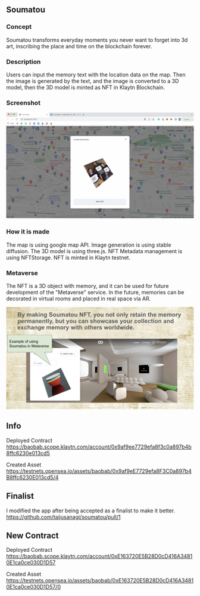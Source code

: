 ## Soumatou

### Concept

Soumatou transforms everyday moments you never want to forget into 3d art, inscribing the place and time on the blockchain forever.

### Description

Users can input the memory text with the location data on the map. Then the image is generated by the text, and the image is converted to a 3D model, then the 3D model is minted as NFT in Klaytn Blockchain.

### Screenshot

![image](./docs/screenshot.png)

### How it is made

The map is using google map API. Image generation is using stable diffusion. The 3D model is using three.js. NFT Metadata management is using NFTStorage. NFT is minted in Klaytn testnet.

### Metaverse

The NFT is a 3D object with memory, and it can be used for future development of the "Metaverse" service. In the future, memories can be decorated in virtual rooms and placed in real space via AR.

![image](./docs/metaverse.png)

## Info

Deployed Contract
https://baobab.scope.klaytn.com/account/0x9af9ee7729efa8f3c0a897b4b8ffc6230e013cd5

Created Asset
https://testnets.opensea.io/assets/baobab/0x9af9eE7729efa8F3C0a897b4B8ffc6230E013cd5/4

## Finalist

I modified the app after being accepted as a finalist to make it better.
https://github.com/taijusanagi/soumatou/pull/1

## New Contract

Deployed Contract
https://baobab.scope.klaytn.com/account/0xE163720E5B28D0cD416A34810E1ca0ce030D1D57

Created Asset
https://testnets.opensea.io/assets/baobab/0xE163720E5B28D0cD416A34810E1ca0ce030D1D57/0
